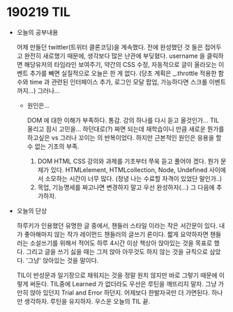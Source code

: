 # 190219 TIL

- 오늘의 공부내용

  어제 만들던 twittler(트위터 클론코딩)을 계속했다. 전에 완성했던 것 들은 접어두고 완전히 새로했기 때문에, 생각보다 많은 난관에 부딪혔다. username 을 클릭하면 해당유저의 타임라인 보여주기, 약간의 CSS 수정, 자동적으로 글이 올라오는 이벤트 추가를 빼면 실질적으로 오늘은 한 게 없다. (당초 계획은 _.throttle 적용한 함수와 time 과 관련된 인터페이스 추가, 로그인 모달 팝업,  가능하다면 스크롤 이벤트까지...) 그러나...

  - 원인은...

    DOM 에 대한 이해가 부족하다. 통감. 강의 하나를 다시 듣고 올것인가... TIL 올리고 잠시 고민을... 하던대로(?) 짜면 되는데 재학습이니 만큼 새로운 뭔가를 하고싶은 vs 그러나 꼬이는 의 반복이었다. 하지만 근본적인 원인은 응용을 할 수 없는 기초의 부족. 

    

    1. DOM HTML CSS 강의와 과제를 기초부터 쭈욱 듣고 풀어야 겠다. 뭔가 문제가 있다. HTMLelement, HTMLcollection, Node, Undefined 사이에서 소모하는 시간이 너무 많다. (정녕 나는 수료할 자격이 있었단 말인가..)
    2. 목업, 기능명세를 짜고나면 변경하지 말고 우선 완성하자(...) 그 다음에 추가하자.

    

- 오늘의 단상

   하루키가 인용했던 유명한 글 중에서, 챈들러 스타일 이라는 작은 서간문이 있다. 내가 좋아해마지 않는 작가 레이먼드 챈들러의 글쓰기 론이다.  짧게 요약하자면 챈들러는 소설쓰기를 위해서 적어도 하루 4시간 이상 책상아 앉아있는 것을 목표로 했다. 그리고 글을 쓰기 싫을 때는 그저 앉아 아무것도 하지 않는 것을 규칙으로 삼았다. '그냥' 앉아있는 것을 말이다. 

   TIL이 반성문과 일기장으로 채워지는 것을 정말 원치 않지만 바로 그렇기 때문에 이렇게 써둔다. TIL중에 Learned 가 없더라도 우선은 루틴을 깨뜨리지 말자. 그냥 가만히 앉아 있던지 Trial and Error 하던지. 어제보다 한발자국만 더 가면된다. 하나만 생각하자. 루틴을 유지하자. 우스운 오늘의 TIL 끝.